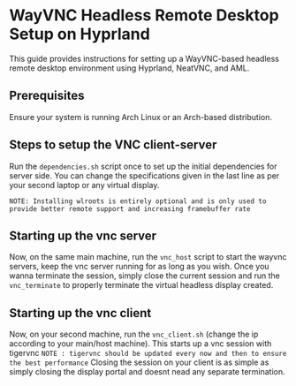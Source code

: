 # WayVNC Headless Remote Desktop Setup on Hyprland

This guide provides instructions for setting up a WayVNC-based headless remote desktop environment using Hyprland, NeatVNC, and AML.

## Prerequisites

Ensure your system is running Arch Linux or an Arch-based distribution.

## Steps to setup the VNC client-server

Run the `dependencies.sh` script once to set up the initial dependencies for server side.
You can change the specifications given in the last line as per your second laptop or any virtual display.

`NOTE: Installing wlroots is entirely optional and is only used to provide better remote support and increasing framebuffer rate`

## Starting up the vnc server

Now, on the same main machine, run the `vnc_host` script to start the wayvnc servers, keep the vnc server running for as long as you wish.
Once you wanna terminate the session, simply close the current session and run the `vnc_terminate` to properly terminate the virtual headless display created.

## Starting up the vnc client

Now, on your second machine, run the `vnc_client.sh` (change the ip according to your main/host machine). This starts up a vnc session with tigervnc
`NOTE : tigervnc should be updated every now and then to ensure the best performance`
Closing the session on your client is as simple as simply closing the display portal and doesnt nead any separate termination.

